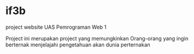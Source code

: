 # if3b
project website UAS Pemrograman Web 1

Project ini merupakan project yang memungkinkan Orang-orang yang ingin berternak menjelajahi pengetahuan akan dunia perternakan 
